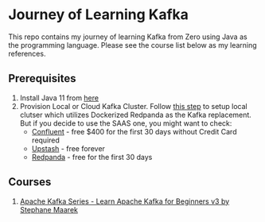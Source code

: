 # Journey of Learning Kafka
This repo contains my journey of learning Kafka from Zero using Java as the programming language. Please see the course list below as my learning references.

## Prerequisites
1. Install Java 11 from [here](https://docs.aws.amazon.com/corretto/latest/corretto-11-ug/downloads-list.html)
2. Provision Local or Cloud Kafka Cluster. Follow [this step](https://www.conduktor.io/get-started/) to setup local clutser which utilizes Dockerized Redpanda as the Kafka replacement. 
But if you decide to use the SAAS one, you might want to check:
    - [Confluent](https://www.confluent.io/get-started/) - free $400 for the first 30 days without Credit Card required
    - [Upstash](https://upstash.com/docs/introduction) - free forever
    - [Redpanda](https://redpanda.com/try-redpanda) - free for the first 30 days

## Courses
1. [Apache Kafka Series - Learn Apache Kafka for Beginners v3 by Stephane Maarek](https://www.udemy.com/course/apache-kafka/)